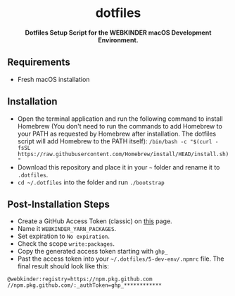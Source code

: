 <div align="center">
<h1>dotfiles</h1>
<p><b>Dotfiles Setup Script for the WEBKINDER macOS Development Environment.</b></p>
</div>

## Requirements
- Fresh macOS installation

## Installation
- Open the terminal application and run the following command to install Homebrew (You don't need to run the commands to add Homebrew to your PATH as requested by Homebrew after installation. The dotfiles script will add Homebrew to the PATH itself):
`/bin/bash -c "$(curl -fsSL https://raw.githubusercontent.com/Homebrew/install/HEAD/install.sh)"`
- Download this repository and place it in your `~` folder and rename it to `.dotfiles`.
- `cd ~/.dotfiles` into the folder and run `./bootstrap`

## Post-Installation Steps
- Create a GitHub Access Token (classic) on [this](https://github.com/settings/tokens) page.
- Name it `WEBKINDER_YARN_PACKAGES`.
- Set expiration to `No expiration`.
- Check the scope `write:packages`.
- Copy the generated access token starting with `ghp_`
- Past the access token into your `~/.dotfiles/5-dev-env/.npmrc` file. The final result should look like this:
```
@webkinder:registry=https://npm.pkg.github.com
//npm.pkg.github.com/:_authToken=ghp_************
```
